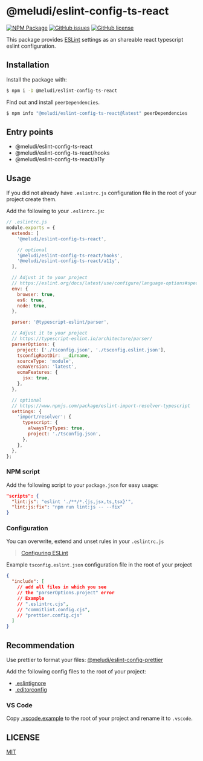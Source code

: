 # @meludi/eslint-config-ts-react

[![NPM Package][eslint-config-ts-react-npm-badge]][eslint-config-ts-react-npm-link]
[![GitHub issues][eslint-config-ts-react-issues-badge]][eslint-config-ts-react-issues-link]
[![GitHub license][eslint-config-license-badge]][eslint-config-license-link]

This package provides [ESLint](https://eslint.org/) settings as an shareable react typescript eslint configuration.

## Installation

Install the package with:

```sh
$ npm i -D @meludi/eslint-config-ts-react

```

Find out and install `peerDependencies`.

```sh
$ npm info "@meludi/eslint-config-ts-react@latest" peerDependencies
```

## Entry points

- @meludi/eslint-config-ts-react
- @meludi/eslint-config-ts-react/hooks
- @meludi/eslint-config-ts-react/a11y

## Usage

If you did not already have `.eslintrc.js` configuration file in the root of your project create them.

Add the following to your `.eslintrc.js`:

```js
// .eslintrc.js
module.exports = {
  extends: [
    '@meludi/eslint-config-ts-react',

    // optional
    '@meludi/eslint-config-ts-react/hooks',
    '@meludi/eslint-config-ts-react/a11y',
  ],

  // Adjust it to your project
  // https://eslint.org/docs/latest/use/configure/language-options#specifying-environments
  env: {
    browser: true,
    es6: true,
    node: true,
  },

  parser: '@typescript-eslint/parser',

  // Adjust it to your project
  // https://typescript-eslint.io/architecture/parser/
  parserOptions: {
    project: ['./tsconfig.json', './tsconfig.eslint.json'],
    tsconfigRootDir: __dirname,
    sourceType: 'module',
    ecmaVersion: 'latest',
    ecmaFeatures: {
      jsx: true,
    },
  },

  // optional
  // https://www.npmjs.com/package/eslint-import-resolver-typescript
  settings: {
    'import/resolver': {
      typescript: {
        alwaysTryTypes: true,
        project: './tsconfig.json',
      },
    },
  },
};
```

### NPM script

Add the following script to your `package.json` for easy usage:

```json
"scripts": {
  "lint:js": "eslint './**/*.{js,jsx,ts,tsx}'",
  "lint:js:fix": "npm run lint:js -- --fix"
}
```

### Configuration

You can overwrite, extend and unset rules in your `.eslintrc.js`

> [Configuring ESLint](https://eslint.org/docs/user-guide/configuring)

Example `tsconfig.eslint.json` configuration file in the root of your project

```json
{
  "include": [
    // add all files in which you see
    // the "parserOptions.project" error
    // Example
    // ".eslintrc.cjs",
    // "commitlint.config.cjs",
    // "prettier.config.cjs"
  ]
}
```

## Recommendation

Use prettier to format your files: [@meludi/eslint-config-prettier](https://www.npmjs.com/package/@meludi/eslint-config-prettier)

Add the following config files to the root of your project:

- [.eslintignore](https://eslint.org/docs/latest/use/configure/ignore)
- [.editorconfig](https://editorconfig.org/)

### VS Code

Copy [.vscode.example](https://github.com/meludi/eslint-config/tree/master/packages/eslint-config-ts-react/.vscode.example) to the root of your project and rename it to `.vscode`.

## LICENSE

[MIT](LICENSE)

[eslint-config-license-badge]: https://img.shields.io/github/license/meludi/eslint-config
[eslint-config-license-link]: https://github.com/meludi/eslint-config/blob/main/LICENSE
[eslint-config-ts-react-npm-badge]: https://img.shields.io/npm/v/@meludi/eslint-config-ts-react.svg
[eslint-config-ts-react-npm-link]: https://www.npmjs.com/package/@meludi/eslint-config-ts-react
[eslint-config-ts-react-issues-badge]: https://img.shields.io/github/issues/meludi/stylelint-config/package:%20eslint-config-ts-react?label=issues
[eslint-config-ts-react-issues-link]: https://github.com/meludi/stylelint-config/issues?q=is%3Aopen+is%3Aissue+label%3A%22package%3A+eslint-config-ts-react%22
